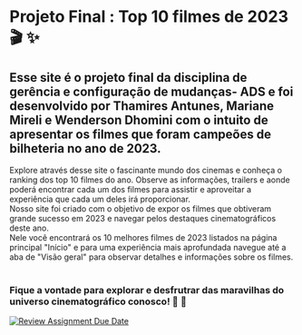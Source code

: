 
# Projeto Final : Top 10 filmes de 2023 &#x1F3AC; &#x2728;
## Esse site é o projeto final da disciplina de gerência e configuração de mudanças- ADS e foi desenvolvido por Thamires Antunes, Mariane Mireli e Wenderson Dhomini com o intuito de apresentar os filmes que foram campeões de bilheteria no ano de 2023.

Explore através desse site o fascinante mundo dos cinemas e conheça o ranking dos top 10 filmes do ano. 
Observe as informações, trailers e aonde poderá encontrar cada um dos filmes para assistir e aproveitar a experiência que cada um deles irá proporcionar.<br>
Nosso site foi criado com o objetivo de expor os filmes que obtiveram grande sucesso em 2023 e navegar pelos destaques cinematográficos deste ano.<br>
Nele você encontrará os 10 melhores filmes de 2023 listados na página principal "Início" e para uma experiência mais aprofundada navegue até a aba de "Visão geral" para observar detalhes e informações sobre os filmes.
<br>
<br>
### Fique a vontade para explorar e desfrutrar das maravilhas do universo cinematográfico conosco! 🍿 🎥





[![Review Assignment Due Date](https://classroom.github.com/assets/deadline-readme-button-24ddc0f5d75046c5622901739e7c5dd533143b0c8e959d652212380cedb1ea36.svg)](https://classroom.github.com/a/rps_RRg3)
